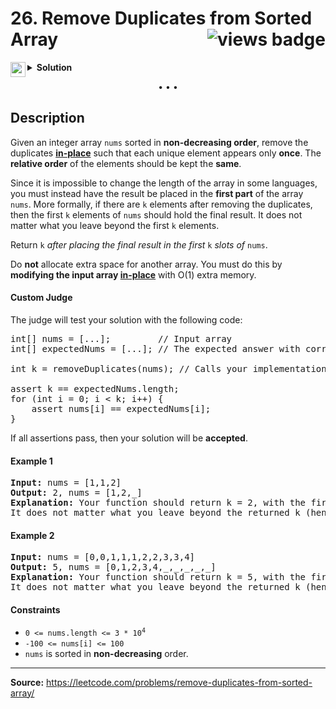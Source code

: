 <h1>
26. Remove Duplicates from Sorted Array
<img src="https://tinyurl.com/5n6pacuu" align="right" alt="views badge">
</h1>

<details>
<summary>
    <img src="https://git.io/JDE5D" height="24" align="left" alt="swift">
    <b>Solution</b>
</summary>

<br/>

```swift
class Solution {
    func removeDuplicates(_ nums: inout [Int]) -> Int {
        let len = nums.count
        guard len > 1 else { return len }
        var idx = 0
        for n in nums where n != nums[idx] {
            idx += 1
            nums[idx] = n
        }
        return idx + 1
    }
}
```

<p>
<a href="https://gist.github.com/asahiocean/3338723dcbf01ffce5d5b6b2e6d551b8">
<img src="https://git.io/JDNlC" alt="GitHub Gist" height="18" align="center">
</a>
<a href="https://leetcode.com/problems/remove-duplicates-from-sorted-array/discuss/1656824/">
<img src="https://git.io/JDSVA" alt="LeetCode Discuss" height="28" align="right">
</a>
</p>
    
</details>

<p align="center">• • •</p>

<h2>Description</h2>

<p>
Given an integer array <code>nums</code> sorted in <b>non-decreasing order</b>, remove the duplicates <a href="https://en.wikipedia.org/wiki/In-place_algorithm"><b>in-place</b></a> such that each unique element appears only <b>once</b>. The <b>relative order</b> of the elements should be kept the <b>same</b>.

Since it is impossible to change the length of the array in some languages, you must instead have the result be placed in the <b>first part</b> of the array <code>nums</code>. More formally, if there are <code>k</code> elements after removing the duplicates, then the first <code>k</code> elements of <code>nums</code> should hold the final result. It does not matter what you leave beyond the first <code>k</code> elements.

Return <code>k</code> <em>after placing the final result in the first</em> <code>k</code> <em>slots of</em> <code>nums</code>.

Do <b>not</b> allocate extra space for another array. You must do this by <b>modifying the input array <a href="https://en.wikipedia.org/wiki/In-place_algorithm">in-place</a></b> with O(1) extra memory.</p>

<h4>Custom Judge</h4>

<p>The judge will test your solution with the following code:</p>

<pre>
int[] nums = [...];         // Input array
int[] expectedNums = [...]; // The expected answer with correct length

int k = removeDuplicates(nums); // Calls your implementation

assert k == expectedNums.length;
for (int i = 0; i < k; i++) {
    assert nums[i] == expectedNums[i];
}
</pre>

<p>If all assertions pass, then your solution will be <b>accepted</b>.</p>

<h4>Example 1</h4>

<pre>
<b>Input:</b> nums = [1,1,2]
<b>Output:</b> 2, nums = [1,2,_]
<b>Explanation:</b> Your function should return k = 2, with the first two elements of nums being 1 and 2 respectively.
It does not matter what you leave beyond the returned k (hence they are underscores).
</pre>

<h4>Example 2</h4>

<pre>
<b>Input:</b> nums = [0,0,1,1,1,2,2,3,3,4]
<b>Output:</b> 5, nums = [0,1,2,3,4,_,_,_,_,_]
<b>Explanation:</b> Your function should return k = 5, with the first five elements of nums being 0, 1, 2, 3, and 4 respectively.
It does not matter what you leave beyond the returned k (hence they are underscores).
</pre>

<h4>Constraints</h4>

<ul>
<li><code>0 <= nums.length <= 3 * 10<sup>4</sup></code></li>
<li><code>-100 <= nums[i] <= 100</code></li>
<li><code>nums</code> is sorted in <b>non-decreasing</b> order.</li>
</ul>

<hr>

<b>Source:</b> https://leetcode.com/problems/remove-duplicates-from-sorted-array/